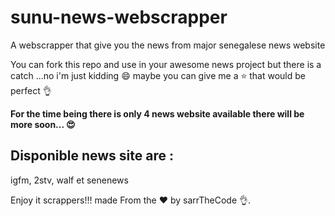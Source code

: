 # sunu-news-webscrapper
A webscrapper that give you the news from major senegalese news website

You can fork this repo and use in your awesome news project but there is a catch ...no i'm just kidding 😄
maybe you can give me a ⭐ that would be perfect 👌

**For the time being there is only 4 news website available there will be more soon... 😍**

## Disponible news site are : 
igfm, 2stv, walf et senenews

Enjoy it scrappers!!! made From the ❤️ by sarrTheCode 👌.
